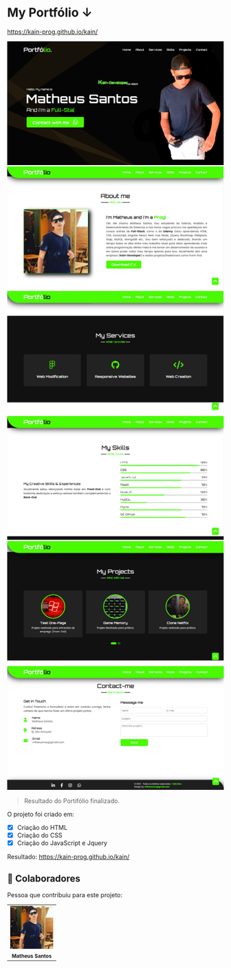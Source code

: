 # My Portfólio ↓
https://kain-prog.github.io/kain/


<img src="./src/images/portHOME.PNG" alt="portfólio"> <img src="./src/images/portABOUT.PNG" alt="portfólio">
<img src="./src/images/portMYSERVICES.PNG" alt="portfólio"> <img src="./src/images/portMYSKILLS.PNG" alt="portfólio">
<img src="./src/images/portMYPROJECTS.PNG" alt="portfólio"> <img src="./src/images/portCONTACT+FOOTER.PNG" alt="portfólio">

> Resultado do Portifólio finalizado.

O projeto foi criado em:

- [x] Criação do HTML
- [x] Criação do CSS
- [x] Criação do JavaScript e Jquery

Resultado: https://kain-prog.github.io/kain/


## 🤝 Colaboradores

Pessoa que contribuiu para este projeto:

<table>
  <tr>
    <td align="center">
        <img src="./src/images/kain perfil 2 branco azul.jpeg" width="100px;" alt="Foto Kain"/><br>
        <sub>
          <b>Matheus Santos</b>
        </sub>
      </a>
    </td>
   </tr>
</table>
